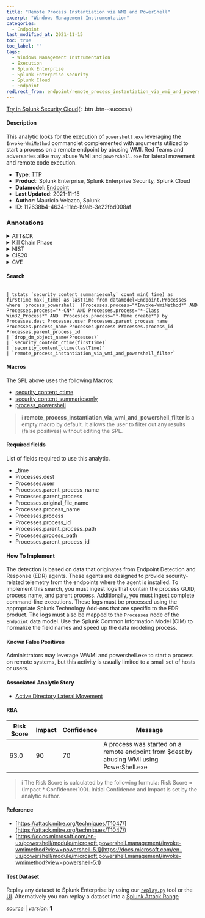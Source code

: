 ```yaml
---
title: "Remote Process Instantiation via WMI and PowerShell"
excerpt: "Windows Management Instrumentation"
categories:
  - Endpoint
last_modified_at: 2021-11-15
toc: true
toc_label: ""
tags:
  - Windows Management Instrumentation
  - Execution
  - Splunk Enterprise
  - Splunk Enterprise Security
  - Splunk Cloud
  - Endpoint
redirect_from: endpoint/remote_process_instantiation_via_wmi_and_powershell/
---
```




[Try in Splunk Security Cloud](https://www.splunk.com/en_us/cyber-security.html){: .btn .btn--success}

#### Description

This analytic looks for the execution of `powershell.exe` leveraging the `Invoke-WmiMethod` commandlet complemented with arguments utilized to start a process on a remote endpoint by abusing WMI. Red Teams and adversaries alike may abuse WMI and `powershell.exe` for lateral movement and remote code execution.

- **Type**: [TTP](https://github.com/splunk/security_content/wiki/Detection-Analytic-Types)
- **Product**: Splunk Enterprise, Splunk Enterprise Security, Splunk Cloud
- **Datamodel**: [Endpoint](https://docs.splunk.com/Documentation/CIM/latest/User/Endpoint)
- **Last Updated**: 2021-11-15
- **Author**: Mauricio Velazco, Splunk
- **ID**: 112638b4-4634-11ec-b9ab-3e22fbd008af

### Annotations
<details>
  <summary>ATT&CK</summary>

<div markdown="1">

#### [ATT&CK](https://attack.mitre.org/)

| ID          | Technique   | Tactic         |
| ----------- | ----------- |--------------- |
| [T1047](https://attack.mitre.org/techniques/T1047/) | Windows Management Instrumentation | Execution |

</div>
</details>


<details>
  <summary>Kill Chain Phase</summary>

<div markdown="1">

* Installation


</div>
</details>


<details>
  <summary>NIST</summary>

<div markdown="1">

* DE.CM



</div>
</details>

<details>
  <summary>CIS20</summary>

<div markdown="1">

* CIS 10



</div>
</details>

<details>
  <summary>CVE</summary>

<div markdown="1">


</div>
</details>


#### Search

```

| tstats `security_content_summariesonly` count min(_time) as firstTime max(_time) as lastTime from datamodel=Endpoint.Processes where `process_powershell` (Processes.process="*Invoke-WmiMethod*" AND Processes.process="*-CN*" AND Processes.process="*-Class Win32_Process*" AND  Processes.process="*-Name create*") by Processes.dest Processes.user Processes.parent_process_name Processes.process_name Processes.process Processes.process_id Processes.parent_process_id 
| `drop_dm_object_name(Processes)` 
| `security_content_ctime(firstTime)`
| `security_content_ctime(lastTime)` 
| `remote_process_instantiation_via_wmi_and_powershell_filter`
```

#### Macros
The SPL above uses the following Macros:
* [security_content_ctime](https://github.com/splunk/security_content/blob/develop/macros/security_content_ctime.yml)
* [security_content_summariesonly](https://github.com/splunk/security_content/blob/develop/macros/security_content_summariesonly.yml)
* [process_powershell](https://github.com/splunk/security_content/blob/develop/macros/process_powershell.yml)

> :information_source:
> **remote_process_instantiation_via_wmi_and_powershell_filter** is a empty macro by default. It allows the user to filter out any results (false positives) without editing the SPL.



#### Required fields
List of fields required to use this analytic.
* _time
* Processes.dest
* Processes.user
* Processes.parent_process_name
* Processes.parent_process
* Processes.original_file_name
* Processes.process_name
* Processes.process
* Processes.process_id
* Processes.parent_process_path
* Processes.process_path
* Processes.parent_process_id



#### How To Implement
The detection is based on data that originates from Endpoint Detection and Response (EDR) agents. These agents are designed to provide security-related telemetry from the endpoints where the agent is installed. To implement this search, you must ingest logs that contain the process GUID, process name, and parent process. Additionally, you must ingest complete command-line executions. These logs must be processed using the appropriate Splunk Technology Add-ons that are specific to the EDR product. The logs must also be mapped to the `Processes` node of the `Endpoint` data model. Use the Splunk Common Information Model (CIM) to normalize the field names and speed up the data modeling process.
#### Known False Positives
Administrators may leverage WWMI and powershell.exe to start a process on remote systems, but this activity is usually limited to a small set of hosts or users.

#### Associated Analytic Story
* [Active Directory Lateral Movement](/stories/active_directory_lateral_movement)




#### RBA

| Risk Score  | Impact      | Confidence   | Message      |
| ----------- | ----------- |--------------|--------------|
| 63.0 | 90 | 70 | A process was started on a remote endpoint from $dest by abusing WMI using PowerShell.exe |


> :information_source:
> The Risk Score is calculated by the following formula: Risk Score = (Impact * Confidence/100). Initial Confidence and Impact is set by the analytic author.


#### Reference

* [https://attack.mitre.org/techniques/T1047/](https://attack.mitre.org/techniques/T1047/)
* [https://docs.microsoft.com/en-us/powershell/module/microsoft.powershell.management/invoke-wmimethod?view=powershell-5.1](https://docs.microsoft.com/en-us/powershell/module/microsoft.powershell.management/invoke-wmimethod?view=powershell-5.1)



#### Test Dataset
Replay any dataset to Splunk Enterprise by using our [`replay.py`](https://github.com/splunk/attack_data#using-replaypy) tool or the [UI](https://github.com/splunk/attack_data#using-ui).
Alternatively you can replay a dataset into a [Splunk Attack Range](https://github.com/splunk/attack_range#replay-dumps-into-attack-range-splunk-server)




[*source*](https://github.com/splunk/security_content/tree/develop/detections/endpoint/remote_process_instantiation_via_wmi_and_powershell.yml) \| *version*: **1**